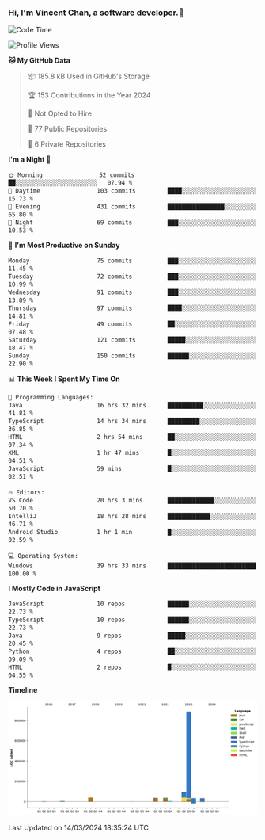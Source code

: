 ### Hi, I'm Vincent Chan, a software developer.👋

<!--
**hkvincent/hkvincent** is a ✨ _special_ ✨ repository because its `README.md` (this file) appears on your GitHub profile.

Here are some ideas to get you started:

- 🔭 I’m currently working on ...
- 🌱 I’m currently learning ...
- 👯 I’m looking to collaborate on ...
- 🤔 I’m looking for help with ...
- 💬 Ask me about ...
- 📫 How to reach me: ...
- 😄 Pronouns: ...
- ⚡ Fun fact: ...
-->
<!--START_SECTION:waka-->
![Code Time](http://img.shields.io/badge/Code%20Time-920%20hrs%2037%20mins-blue)

![Profile Views](http://img.shields.io/badge/Profile%20Views-1-blue)

**🐱 My GitHub Data** 

> 📦 185.8 kB Used in GitHub's Storage 
 > 
> 🏆 153 Contributions in the Year 2024
 > 
> 🚫 Not Opted to Hire
 > 
> 📜 77 Public Repositories 
 > 
> 🔑 6 Private Repositories 
 > 
**I'm a Night 🦉** 

```text
🌞 Morning                52 commits          ██░░░░░░░░░░░░░░░░░░░░░░░   07.94 % 
🌆 Daytime                103 commits         ████░░░░░░░░░░░░░░░░░░░░░   15.73 % 
🌃 Evening                431 commits         ████████████████░░░░░░░░░   65.80 % 
🌙 Night                  69 commits          ███░░░░░░░░░░░░░░░░░░░░░░   10.53 % 
```
📅 **I'm Most Productive on Sunday** 

```text
Monday                   75 commits          ███░░░░░░░░░░░░░░░░░░░░░░   11.45 % 
Tuesday                  72 commits          ███░░░░░░░░░░░░░░░░░░░░░░   10.99 % 
Wednesday                91 commits          ███░░░░░░░░░░░░░░░░░░░░░░   13.89 % 
Thursday                 97 commits          ████░░░░░░░░░░░░░░░░░░░░░   14.81 % 
Friday                   49 commits          ██░░░░░░░░░░░░░░░░░░░░░░░   07.48 % 
Saturday                 121 commits         █████░░░░░░░░░░░░░░░░░░░░   18.47 % 
Sunday                   150 commits         ██████░░░░░░░░░░░░░░░░░░░   22.90 % 
```


📊 **This Week I Spent My Time On** 

```text
💬 Programming Languages: 
Java                     16 hrs 32 mins      ██████████░░░░░░░░░░░░░░░   41.81 % 
TypeScript               14 hrs 34 mins      █████████░░░░░░░░░░░░░░░░   36.85 % 
HTML                     2 hrs 54 mins       ██░░░░░░░░░░░░░░░░░░░░░░░   07.34 % 
XML                      1 hr 47 mins        █░░░░░░░░░░░░░░░░░░░░░░░░   04.51 % 
JavaScript               59 mins             █░░░░░░░░░░░░░░░░░░░░░░░░   02.51 % 

🔥 Editors: 
VS Code                  20 hrs 3 mins       █████████████░░░░░░░░░░░░   50.70 % 
IntelliJ                 18 hrs 28 mins      ████████████░░░░░░░░░░░░░   46.71 % 
Android Studio           1 hr 1 min          █░░░░░░░░░░░░░░░░░░░░░░░░   02.59 % 

💻 Operating System: 
Windows                  39 hrs 33 mins      █████████████████████████   100.00 % 
```

**I Mostly Code in JavaScript** 

```text
JavaScript               10 repos            ██████░░░░░░░░░░░░░░░░░░░   22.73 % 
TypeScript               10 repos            ██████░░░░░░░░░░░░░░░░░░░   22.73 % 
Java                     9 repos             █████░░░░░░░░░░░░░░░░░░░░   20.45 % 
Python                   4 repos             ██░░░░░░░░░░░░░░░░░░░░░░░   09.09 % 
HTML                     2 repos             █░░░░░░░░░░░░░░░░░░░░░░░░   04.55 % 
```



**Timeline**

![Lines of Code chart](https://raw.githubusercontent.com/hkvincent/hkvincent/main/assets/bar_graph.png)


 Last Updated on 14/03/2024 18:35:24 UTC
<!--END_SECTION:waka-->
